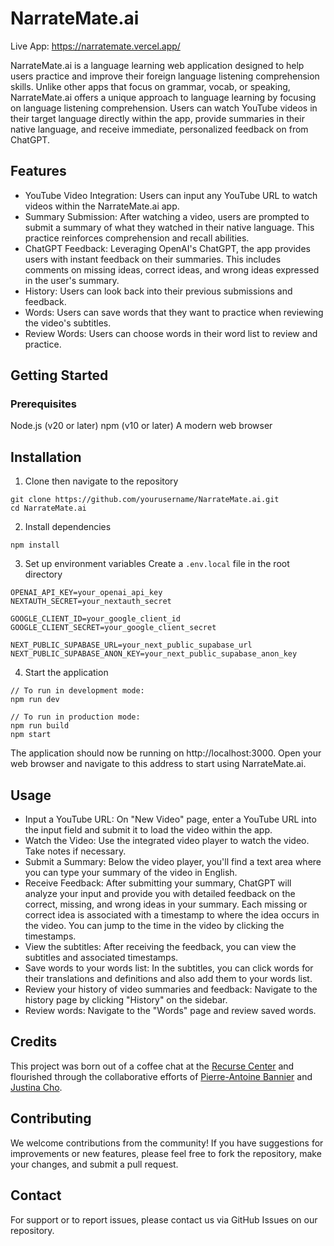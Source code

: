 # NarrateMate.ai
Live App: https://narratemate.vercel.app/

NarrateMate.ai is a language learning web application designed to help users practice and improve their foreign language listening comprehension skills. Unlike other apps that focus on grammar, vocab, or speaking, NarrateMate.ai offers a unique approach to language learning by focusing on language listening comprehension. Users can watch YouTube videos in their target language directly within the app, provide summaries in their native language, and receive immediate, personalized feedback on  from ChatGPT. 

## Features
- YouTube Video Integration: Users can input any YouTube URL to watch videos within the NarrateMate.ai app. 
- Summary Submission: After watching a video, users are prompted to submit a summary of what they watched in their native language. This practice reinforces comprehension and recall abilities.
- ChatGPT Feedback: Leveraging OpenAI's ChatGPT, the app provides users with instant feedback on their summaries. This includes comments on missing ideas, correct ideas, and wrong ideas expressed in the user's summary.
- History: Users can look back into their previous submissions and feedback.
- Words: Users can save words that they want to practice when reviewing the video's subtitles.
- Review Words: Users can choose words in their word list to review and practice.

## Getting Started
### Prerequisites
Node.js (v20 or later)
npm (v10 or later)
A modern web browser

## Installation
1. Clone then navigate to the repository
  ```
  git clone https://github.com/yourusername/NarrateMate.ai.git
  cd NarrateMate.ai
  ```

2. Install dependencies
```
npm install
```

3. Set up environment variables
Create a `.env.local` file in the root directory
```
OPENAI_API_KEY=your_openai_api_key
NEXTAUTH_SECRET=your_nextauth_secret

GOOGLE_CLIENT_ID=your_google_client_id
GOOGLE_CLIENT_SECRET=your_google_client_secret

NEXT_PUBLIC_SUPABASE_URL=your_next_public_supabase_url
NEXT_PUBLIC_SUPABASE_ANON_KEY=your_next_public_supabase_anon_key
```

4. Start the application
```
// To run in development mode:
npm run dev

// To run in production mode:
npm run build
npm start
```
The application should now be running on http://localhost:3000. Open your web browser and navigate to this address to start using NarrateMate.ai.

## Usage
- Input a YouTube URL: On "New Video" page, enter a YouTube URL into the input field and submit it to load the video within the app.
- Watch the Video: Use the integrated video player to watch the video. Take notes if necessary.
- Submit a Summary: Below the video player, you'll find a text area where you can type your summary of the video in English.
- Receive Feedback: After submitting your summary, ChatGPT will analyze your input and provide you with detailed feedback on the correct, missing, and wrong ideas in your summary. Each missing or correct idea is associated with a timestamp to where the idea occurs in the video. You can jump to the time in the video by clicking the timestamps.
- View the subtitles: After receiving the feedback, you can view the subtitles and associated timestamps.
- Save words to your words list: In the subtitles, you can click words for their translations and definitions and also add them to your words list.
- Review your history of video summaries and feedback: Navigate to the history page by clicking "History" on the sidebar.
- Review words: Navigate to the "Words" page and review saved words.

## Credits
This project was born out of a coffee chat at the [Recurse Center](https://www.recurse.com/) and flourished through the collaborative efforts of [Pierre-Antoine Bannier](https://github.com/PABannier) and [Justina Cho](https://github.com/justcho5).

## Contributing
We welcome contributions from the community! If you have suggestions for improvements or new features, please feel free to fork the repository, make your changes, and submit a pull request.

## Contact
For support or to report issues, please contact us via GitHub Issues on our repository.
